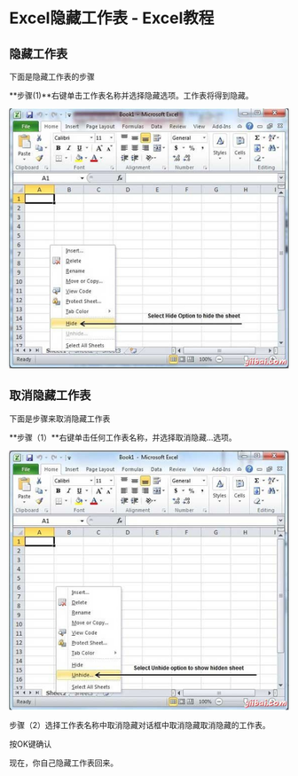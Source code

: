 # Excel隐藏工作表 - Excel教程

## 隐藏工作表

下面是隐藏工作表的步骤

**步骤(1)**右键单击工作表名称并选择隐藏选项。工作表将得到隐藏。

![Hide Sheet](../img/0I151B35-0.jpg)

## 取消隐藏工作表

下面是步骤来取消隐藏工作表

**步骤（1）**右键单击任何工作表名称，并选择取消隐藏...选项。

![Unhide Sheet](../img/0I1512258-1.jpg)

步骤（2）选择工作表名称中取消隐藏对话框中取消隐藏取消隐藏的工作表。

按OK键确认

现在，你自己隐藏工作表回来。

